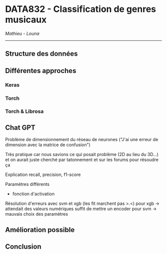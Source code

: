 # DATA832 - Classification de genres musicaux

_Mathieu - Louna_

-------------------------------------------

## Structure des données

## Différentes approches

### Keras

### Torch

### Torch & Librosa

## Chat GPT

Problème de dimensionnement du réseau de neurones ("J'ai une erreur de dimension avec la matrice de confusion")

Très pratique car nous savions ce qui posait problème (2D au lieu du 3D...) et on aurait juste cherché par tatonnement et sur les forums pour résoudre ça

Explication recall, precision, f1-score

Paramètres différents 
- fonction d'activation

Résolution d'erreurs avec svm et xgb (les fit marchent pas >.<)
pour xgb -> attendait des valeurs numériques suffit de mettre un encoder
pour svm -> mauvais choix des paramètres


## Amélioration possible

## Conclusion